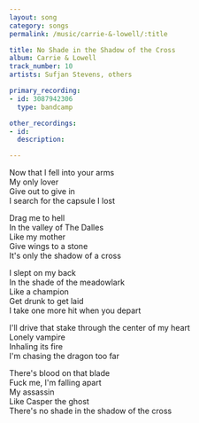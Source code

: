 ```yaml
---
layout: song
category: songs
permalink: /music/carrie-&-lowell/:title

title: No Shade in the Shadow of the Cross
album: Carrie & Lowell
track_number: 10
artists: Sufjan Stevens, others

primary_recording: 
- id: 3087942306
  type: bandcamp

other_recordings:
- id:
  description:

---
```


Now that I fell into your arms <br>
My only lover <br>
Give out to give in <br>
I search for the capsule I lost

Drag me to hell <br>
In the valley of The Dalles <br>
Like my mother <br>
Give wings to a stone <br>
It's only the shadow of a cross

I slept on my back <br>
In the shade of the meadowlark <br>
Like a champion <br>
Get drunk to get laid <br>
I take one more hit when you depart

I'll drive that stake through the center of my heart <br>
Lonely vampire <br>
Inhaling its fire <br>
I'm chasing the dragon too far

There's blood on that blade <br>
Fuck me, I'm falling apart <br>
My assassin <br>
Like Casper the ghost <br>
There's no shade in the shadow of the cross